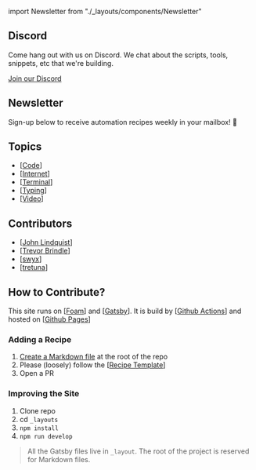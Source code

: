 import Newsletter from "./\_layouts/components/Newsletter"

## Discord

Come hang out with us on Discord. We chat about the scripts, tools, snippets, etc that we're building.

[Join our Discord](https://discord.gg/swmH3HS)

## Newsletter

Sign-up below to receive automation recipes weekly in your mailbox! 👋
<Newsletter/>

## Topics

- [[Code]]
- [[Internet]]
- [[Terminal]]
- [[Typing]]
- [[Video]]

## Contributors

- [[John Lindquist]]
- [[Trevor Brindle]]
- [[swyx]]
- [[tretuna]]

## How to Contribute?

This site runs on [[Foam]] and [[Gatsby]]. It is build by [[Github Actions]] and hosted on [[Github Pages]]

### Adding a Recipe

1. [Create a Markdown file](https://github.com/johnlindquist/automatoes.com/new/master) at the root of the repo
2. Please (loosely) follow the [[Recipe Template]]
3. Open a PR

### Improving the Site

1. Clone repo
2. cd `_layouts`
3. `npm install`
4. `npm run develop`

> All the Gatsby files live in `_layout`. The root of the project is reserved for Markdown files.

[//begin]: # "Autogenerated link references for markdown compatibility"
[Code]: code "Code"
[Internet]: internet "Internet"
[Terminal]: terminal "Terminal"
[Typing]: typing "Typing"
[Video]: video "Video"
[John Lindquist]: john-lindquist "John Lindquist"
[Trevor Brindle]: trevor-brindle "Trevor Brindle"
[swyx]: swyx "Swyx"
[tretuna]: tretuna "TreTuna"
[Foam]: foam "Foam"
[Gatsby]: gatsby "Gatsby"
[Github Actions]: github-actions "Github Actions"
[Github Pages]: github-pages "Github Pages"
[Recipe Template]: recipe-template "Recipe Template"
[//end]: # "Autogenerated link references"
